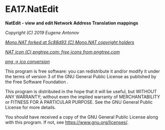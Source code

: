 # EA17.NatEdit
**NatEdit - view and edit Network Address Translation mappings**

*Copyright (C) 2019 Eugene Antonov*

*[Mono.NAT forked at 5c88d93 (C) Mono.NAT copyright holders](https://github.com/mono/Mono.Nat)*

*[NAT icon (C) pngtree.com: free icons from pngtree.com](https://pngtree.com/free-icon>)*

*[png -> ico conversion](https://icoconvert.com/)*

This program is free software: you can redistribute it and/or modify
it under the terms of version 3 of the GNU General Public License 
as published by the Free Software Foundation .

This program is distributed in the hope that it will be useful,
but WITHOUT ANY WARRANTY; without even the implied warranty of
MERCHANTABILITY or FITNESS FOR A PARTICULAR PURPOSE.  See the
GNU General Public License for more details.

You should have received a copy of the GNU General Public License
along with this program.  If not, see <https://www.gnu.org/licenses/>.
